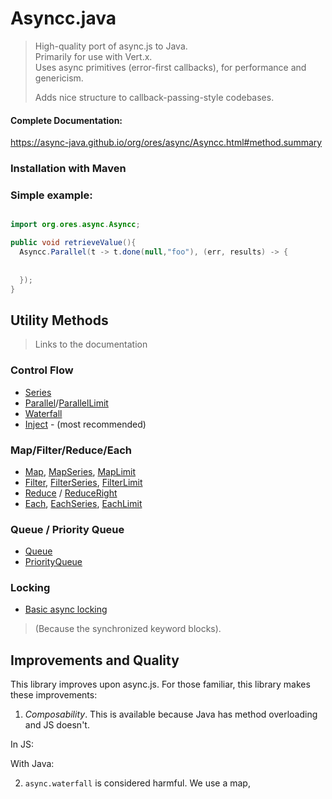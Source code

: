 
# Asyncc.java

>
>  High-quality port of async.js to Java. </br>
>  Primarily for use with Vert.x. </br>
>  Uses async primitives (error-first callbacks), for performance and genericism. </br>
>
>  Adds nice structure to callback-passing-style codebases. 
>

#### Complete Documentation:
https://async-java.github.io/org/ores/async/Asyncc.html#method.summary


### Installation with Maven



### Simple example:

```java

import org.ores.async.Asyncc;

public void retrieveValue(){
  Asyncc.Parallel(t -> t.done(null,"foo"), (err, results) -> {
    
    
  });  
}


```



## Utility Methods
> Links to the documentation

### Control Flow

* [Series](@={baseURL}#Concat(int,java.util.List,org.ores.async.Asyncc.Mapper,org.ores.async.Asyncc.IAsyncCallback) "(target|_blank)")
* [Parallel](https://www.google.com)/[ParallelLimit](https://www.google.com) 
* <a href="@={baseURL}#Waterfall(java.util.List,org.ores.async.Asyncc.IAsyncCallback)" target="_blank">Waterfall</a>
* [Inject](@={baseURL}#Concat(int,java.util.List,org.ores.async.Asyncc.Mapper,org.ores.async.Asyncc.IAsyncCallback) "(target|_blank)") - (most recommended)

### Map/Filter/Reduce/Each

* [Map](https://www.google.com "(target|_blank)"), [MapSeries](https://www.google.com), [MapLimit](https://www.google.com)
* [Filter](https://www.google.com), [FilterSeries](https://www.google.com), [FilterLimit](https://www.google.com)
* [Reduce](https://www.google.com) / [ReduceRight](https://www.google.com)
* [Each](https://www.google.com), [EachSeries](https://www.google.com), [EachLimit](https://www.google.com)


### Queue / Priority Queue

* [Queue](https://www.google.com)
* [PriorityQueue](https://www.google.com)


### Locking

* [Basic async locking](https://www.google.com)
> (Because the synchronized keyword blocks).



## Improvements and Quality

This library improves upon async.js. For those familiar, this library makes these improvements:


1. <i>Composability</i>. This is available because Java has method overloading and JS doesn't.

In JS:


With Java:




2. `async.waterfall` is considered harmful. We use a map, 